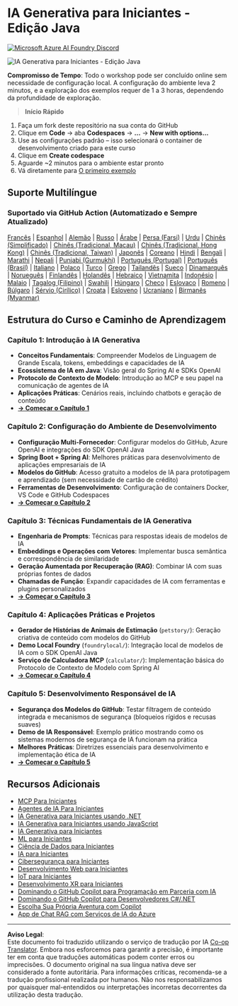 <!--
CO_OP_TRANSLATOR_METADATA:
{
  "original_hash": "90ac762d40c6db51b8081cdb3e49e9db",
  "translation_date": "2025-08-28T21:38:31+00:00",
  "source_file": "README.md",
  "language_code": "pt"
}
-->
# IA Generativa para Iniciantes - Edição Java
[![Microsoft Azure AI Foundry Discord](https://dcbadge.limes.pink/api/server/ByRwuEEgH4)](https://discord.com/invite/ByRwuEEgH4)

![IA Generativa para Iniciantes - Edição Java](../../translated_images/beg-genai-series.8b48be9951cc574c25f8a3accba949bfd03c2f008e2c613283a1b47316fbee68.pt.png)

**Compromisso de Tempo**: Todo o workshop pode ser concluído online sem necessidade de configuração local. A configuração do ambiente leva 2 minutos, e a exploração dos exemplos requer de 1 a 3 horas, dependendo da profundidade de exploração.

> **Início Rápido**

1. Faça um fork deste repositório na sua conta do GitHub  
2. Clique em **Code** → aba **Codespaces** → **...** → **New with options...**  
3. Use as configurações padrão – isso selecionará o container de desenvolvimento criado para este curso  
4. Clique em **Create codespace**  
5. Aguarde ~2 minutos para o ambiente estar pronto  
6. Vá diretamente para [O primeiro exemplo](./02-SetupDevEnvironment/README.md#step-2-create-a-github-personal-access-token)  

## Suporte Multilíngue

### Suportado via GitHub Action (Automatizado e Sempre Atualizado)

[Francês](../fr/README.md) | [Espanhol](../es/README.md) | [Alemão](../de/README.md) | [Russo](../ru/README.md) | [Árabe](../ar/README.md) | [Persa (Farsi)](../fa/README.md) | [Urdu](../ur/README.md) | [Chinês (Simplificado)](../zh/README.md) | [Chinês (Tradicional, Macau)](../mo/README.md) | [Chinês (Tradicional, Hong Kong)](../hk/README.md) | [Chinês (Tradicional, Taiwan)](../tw/README.md) | [Japonês](../ja/README.md) | [Coreano](../ko/README.md) | [Hindi](../hi/README.md) | [Bengali](../bn/README.md) | [Marathi](../mr/README.md) | [Nepali](../ne/README.md) | [Punjabi (Gurmukhi)](../pa/README.md) | [Português (Portugal)](./README.md) | [Português (Brasil)](../br/README.md) | [Italiano](../it/README.md) | [Polaco](../pl/README.md) | [Turco](../tr/README.md) | [Grego](../el/README.md) | [Tailandês](../th/README.md) | [Sueco](../sv/README.md) | [Dinamarquês](../da/README.md) | [Norueguês](../no/README.md) | [Finlandês](../fi/README.md) | [Holandês](../nl/README.md) | [Hebraico](../he/README.md) | [Vietnamita](../vi/README.md) | [Indonésio](../id/README.md) | [Malaio](../ms/README.md) | [Tagalog (Filipino)](../tl/README.md) | [Swahili](../sw/README.md) | [Húngaro](../hu/README.md) | [Checo](../cs/README.md) | [Eslovaco](../sk/README.md) | [Romeno](../ro/README.md) | [Búlgaro](../bg/README.md) | [Sérvio (Cirílico)](../sr/README.md) | [Croata](../hr/README.md) | [Esloveno](../sl/README.md) | [Ucraniano](../uk/README.md) | [Birmanês (Myanmar)](../my/README.md)

## Estrutura do Curso e Caminho de Aprendizagem

### **Capítulo 1: Introdução à IA Generativa**
- **Conceitos Fundamentais**: Compreender Modelos de Linguagem de Grande Escala, tokens, embeddings e capacidades de IA  
- **Ecossistema de IA em Java**: Visão geral do Spring AI e SDKs OpenAI  
- **Protocolo de Contexto de Modelo**: Introdução ao MCP e seu papel na comunicação de agentes de IA  
- **Aplicações Práticas**: Cenários reais, incluindo chatbots e geração de conteúdo  
- **[→ Começar o Capítulo 1](./01-IntroToGenAI/README.md)**  

### **Capítulo 2: Configuração do Ambiente de Desenvolvimento**
- **Configuração Multi-Fornecedor**: Configurar modelos do GitHub, Azure OpenAI e integrações do SDK OpenAI Java  
- **Spring Boot + Spring AI**: Melhores práticas para desenvolvimento de aplicações empresariais de IA  
- **Modelos do GitHub**: Acesso gratuito a modelos de IA para prototipagem e aprendizado (sem necessidade de cartão de crédito)  
- **Ferramentas de Desenvolvimento**: Configuração de containers Docker, VS Code e GitHub Codespaces  
- **[→ Começar o Capítulo 2](./02-SetupDevEnvironment/README.md)**  

### **Capítulo 3: Técnicas Fundamentais de IA Generativa**
- **Engenharia de Prompts**: Técnicas para respostas ideais de modelos de IA  
- **Embeddings e Operações com Vetores**: Implementar busca semântica e correspondência de similaridade  
- **Geração Aumentada por Recuperação (RAG)**: Combinar IA com suas próprias fontes de dados  
- **Chamadas de Função**: Expandir capacidades de IA com ferramentas e plugins personalizados  
- **[→ Começar o Capítulo 3](./03-CoreGenerativeAITechniques/README.md)**  

### **Capítulo 4: Aplicações Práticas e Projetos**
- **Gerador de Histórias de Animais de Estimação** (`petstory/`): Geração criativa de conteúdo com modelos do GitHub  
- **Demo Local Foundry** (`foundrylocal/`): Integração local de modelos de IA com o SDK OpenAI Java  
- **Serviço de Calculadora MCP** (`calculator/`): Implementação básica do Protocolo de Contexto de Modelo com Spring AI  
- **[→ Começar o Capítulo 4](./04-PracticalSamples/README.md)**  

### **Capítulo 5: Desenvolvimento Responsável de IA**
- **Segurança dos Modelos do GitHub**: Testar filtragem de conteúdo integrada e mecanismos de segurança (bloqueios rígidos e recusas suaves)  
- **Demo de IA Responsável**: Exemplo prático mostrando como os sistemas modernos de segurança de IA funcionam na prática  
- **Melhores Práticas**: Diretrizes essenciais para desenvolvimento e implementação ética de IA  
- **[→ Começar o Capítulo 5](./05-ResponsibleGenAI/README.md)**  

## Recursos Adicionais

- [MCP Para Iniciantes](https://github.com/microsoft/mcp-for-beginners)  
- [Agentes de IA Para Iniciantes](https://github.com/microsoft/ai-agents-for-beginners)  
- [IA Generativa para Iniciantes usando .NET](https://github.com/microsoft/Generative-AI-for-beginners-dotnet)  
- [IA Generativa para Iniciantes usando JavaScript](https://github.com/microsoft/generative-ai-with-javascript)  
- [IA Generativa para Iniciantes](https://github.com/microsoft/generative-ai-for-beginners)  
- [ML para Iniciantes](https://aka.ms/ml-beginners)  
- [Ciência de Dados para Iniciantes](https://aka.ms/datascience-beginners)  
- [IA para Iniciantes](https://aka.ms/ai-beginners)  
- [Cibersegurança para Iniciantes](https://github.com/microsoft/Security-101)  
- [Desenvolvimento Web para Iniciantes](https://aka.ms/webdev-beginners)  
- [IoT para Iniciantes](https://aka.ms/iot-beginners)  
- [Desenvolvimento XR para Iniciantes](https://github.com/microsoft/xr-development-for-beginners)  
- [Dominando o GitHub Copilot para Programação em Parceria com IA](https://aka.ms/GitHubCopilotAI)  
- [Dominando o GitHub Copilot para Desenvolvedores C#/.NET](https://github.com/microsoft/mastering-github-copilot-for-dotnet-csharp-developers)  
- [Escolha Sua Própria Aventura com Copilot](https://github.com/microsoft/CopilotAdventures)  
- [App de Chat RAG com Serviços de IA do Azure](https://github.com/Azure-Samples/azure-search-openai-demo-java)  

---

**Aviso Legal**:  
Este documento foi traduzido utilizando o serviço de tradução por IA [Co-op Translator](https://github.com/Azure/co-op-translator). Embora nos esforcemos para garantir a precisão, é importante ter em conta que traduções automáticas podem conter erros ou imprecisões. O documento original na sua língua nativa deve ser considerado a fonte autoritária. Para informações críticas, recomenda-se a tradução profissional realizada por humanos. Não nos responsabilizamos por quaisquer mal-entendidos ou interpretações incorretas decorrentes da utilização desta tradução.